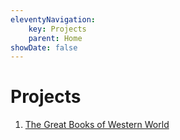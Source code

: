 ```yaml
---
eleventyNavigation:
    key: Projects
    parent: Home
showDate: false
---
```

<!-- ---js
const eleventyNavigation = {
	key: "Projects",
	parent: "Home",
};
--- -->
# Projects

1. [The Great Books of Western World](great-books-of-western-world)